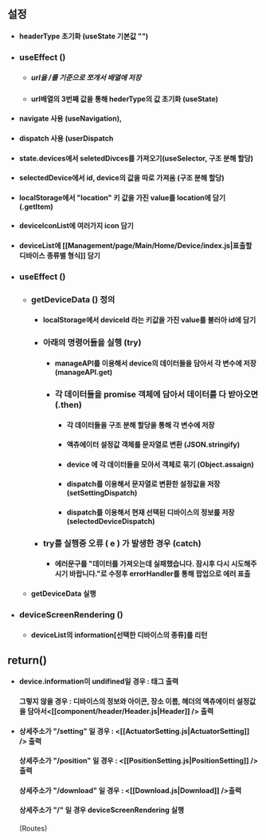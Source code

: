 ## 설정
- #### headerType 초기화 (useState 기본값 "")
- ### useEffect ()
	- ##### url을 /를 기준으로 쪼개서 배열에 저장
	- #### url배열의 3번째 값을 통해 hederType의 값 초기화 (useState)
- #### navigate 사용 (useNavigation),
- #### dispatch 사용 (userDispatch
- #### state.devices에서 seletedDivces를 가져오기(useSelector, 구조 분해 할당)
- #### selectedDevice에서 id, device의 값을 따로 가져옴 (구조 분해 할당)
- #### localStorage에서 "location" 키 값을 가진 value를 location에 담기 (.getItem)
- #### deviceIconList에 여러가지 icon 담기
- #### deviceList에 [[Management/page/Main/Home/Device/index.js|표출할 디바이스 종류별 형식]] 담기
- ### useEffect ()
	- ### getDeviceData () 정의
		- #### localStorage에서 deviceId 라는 키값을 가진 value를 불러아 id에 담기
		- ### 아래의 명령어들을 실행 (try) 
			- #### manageAPI를 이용해서 device의 데이터들을 담아서 각 변수에 저장 (manageAPI.get)
			- ### 각 데이터들을 promise 객체에 담아서 데이터를 다 받아오면(.then)
				- #### 각 데이터들을 구조 분해 할당을 통해 각 변수에 저장
				- #### 액츄에이터 설정값 객체를 문자열로 변환 (JSON.stringify)
				- #### device 에 각 데이터들을 모아서 객체로 묶기 (Object.assaign)
				- #### dispatch를 이용해서 문자열로 변환한 설정값을 저장 (setSettingDispatch)
				- #### dispatch를 이용해서 현재 선택된 디바이스의 정보를 저장 (selectedDeviceDispatch)
		- ### try를 실행중 오류 ( e ) 가 발생한 경우 (catch)
			- #### 에러문구를 "데이터를 가져오는데 실패했습니다. 잠시후 다시 시도해주시기 바랍니다."로 수정후 errorHandler를 통해 팝업으로 에러 표출
	- #### getDeviceData 실행
- ### deviceScreenRendering ()
	- #### deviceList의 information\[선택한 디바이스의 종류]를 리턴
## return()
- #### device.information이 undifined일 경우 : <Loading /> 태그 출력
	#### 그렇지 않을 경우 :  디바이스의 정보와 아이콘, 장소 이름, 헤더의 액츄에이터 설정값을 담아서<[[component/header/Header.js|Header]] /> 출력
- #### 상세주소가 "/setting" 일 경우 : <[[ActuatorSetting.js|ActuatorSetting]] /> 출력
   #### 상세주소가 "/position" 일 경우 :  <[[PositionSetting.js|PositionSetting]] /> 출력
   #### 상세주소가 "/download" 일 경우 : <[[Download.js|Download]] />출력
   #### 상세주소가 "/" 일 경우 deviceScreenRendering 실행
   (Routes) 	
   